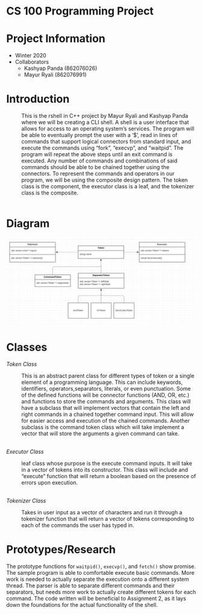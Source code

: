 # CS 100 Programming Project

# Project Information
* Winter 2020
* Collaborators
  * Kashyap Panda (862076026)
  * Mayur Ryali (862076991)
  
<h1>Introduction</h1>

<d1>
    <dd>This is the rshell in C++ project by Mayur Ryali and Kashyap Panda where we will be creating a CLI shell. A shell is a user interface that allows for access to an operating system’s services. The program will be able to eventually prompt the user with a ‘$’, read in lines of commands that support logical connectors from standard input, and execute the commands using “fork”, “execvp”, and “waitpid”. The program will repeat the above steps until an exit command is executed. Any number of commands and combinations of said commands should be able to be chained together using the connectors. To represent the commands and operators in our program, we will be using the composite design pattern. The token class is the component, the executor class is a leaf, and the tokenizer class is the composite. </dd>    
</d1>

<br>

# Diagram
![OMT Diagram](images/omtdiagram.png)

<h1>Classes</h1>

*Token Class*
<d1>
<dd>This is an abstract parent class for different types of token or a single element of a programming language. This can include  keywords, 
identifiers, operators,separators, literals, or even punctuation. Some of the defined functions will be connector functions (AND, OR, etc.) 
and functions to store the commands and arguments. 
This class will have a subclass that will implement vectors that contain the left and right commands in a chained together command input. 
This will allow for easier access and execution of the chained commands. 
Another subclass is the command token class which will take implement a vector that will store the arguments a given command can take. </dd>
</d1>

<br>

*Executor Class*
<d1>
<dd> leaf class whose purpose is the execute command inputs. It will take in a vector of tokens into its constructor. This class will include 
and “execute” function that will return a boolean based on the presence of errors upon execution. </dd>
</d1>

<br>

*Tokenizer Class*
<d1>
<dd>Takes in user input as a vector of characters and run it through a tokenizer function that will return a vector of tokens corresponding to 
each of the commands the user has typed in.</dd>
</d1>

# Prototypes/Research
The prototype functions for `waitpid()`, `execvp()`, and `fetch()` show promise. The sample program is able to comfortable execute basic commands. More work is needed to actually separate the execution onto a different system thread. The parser is able to separate different commands and their separators, but needs more work to actually create different tokens for each command. The code written will be beneficial to Assignment 2, as it lays down the foundations for the actual functionality of the shell.
